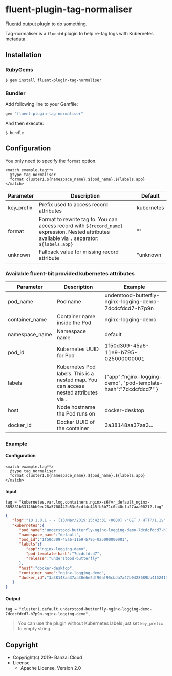 # fluent-plugin-tag-normaliser

[Fluentd](https://fluentd.org/) output plugin to do something.

Tag-normaliser is a `fluentd` plugin to help re-tag logs with Kubernetes metadata. 

## Installation

### RubyGems

```
$ gem install fluent-plugin-tag-normaliser
```

### Bundler

Add following line to your Gemfile:

```ruby
gem "fluent-plugin-tag-normaliser"
```

And then execute:

```
$ bundle
```

## Configuration

You only need to specify the `format` option.

```
<match example.tag**>
  @type tag_normaliser
  format cluster1.${namespace_name}.${pod_name}.${labels.app}
</match>
```

| Parameter | Description | Default |
|-----------|-------------|---------|
| key_prefix | Prefix used to access record attributes | kubernetes |
| format | Format to rewrite tag to. You can access record with `${record_name}` expression. Nested attributes available via `.` separator: `${labels.app}` | "" |
| unknown | Fallback value for missing record attribute | "unknown |

### Available fluent-bit provided kubernetes attributes

| Parameter | Description | Example |
|-----------|-------------|---------|
| pod_name | Pod name | understood-butterfly-nginx-logging-demo-7dcdcfdcd7-h7p9n |
| container_name | Container name inside the Pod | nginx-logging-demo |
| namespace_name | Namespace name | default |
| pod_id | Kubernetes UUID for Pod | 1f50d309-45a6-11e9-b795-025000000001  |
| labels | Kubernetes Pod labels. This is a nested map. You can access nested attributes via `.`  | {"app":"nginx-logging-demo", "pod-template-hash":"7dcdcfdcd7" }  |
| host | Node hostname the Pod runs on | docker-desktop |
| docker_id | Docker UUID of the container | 3a38148aa37aa3... |


### Example

#### Configuration

```
<match example.tag**>
  @type tag_normaliser
  format cluster1.${namespace_name}.${pod_name}.${labels.app}
</match>
```

#### Input

```
tag = "kubernetes.var.log.containers.nginx-s6fvr_default_nginx-889831b33146bb9ec28a5700442b53c6cdf4c445fb5b71c0c48cfa27aaa00212.log"
```

```json
{  
   "log":"10.1.0.1 - - [13/Mar/2019:15:42:31 +0000] \"GET / HTTP/1.1\" 200 612 \"-\" \"kube-probe/1.13\" \"-\"\n",
   "kubernetes":{
      "pod_name":"understood-butterfly-nginx-logging-demo-7dcdcfdcd7-h7p9n",
      "namespace_name":"default",
      "pod_id":"1f50d309-45a6-11e9-b795-025000000001",
      "labels":{  
         "app":"nginx-logging-demo",
         "pod-template-hash":"7dcdcfdcd7",
         "release":"understood-butterfly"
      },
      "host":"docker-desktop",
      "container_name":"nginx-logging-demo",
      "docker_id":"3a38148aa37aa30e6e2df96af95cbda7a47b0428689bb4152413f4be25532fda"
   }
}
```

#### Output

```
tag = "cluster1.default.understood-butterfly-nginx-logging-demo-7dcdcfdcd7-h7p9n.nginx-logging-demo",
```


> You can use the plugin without Kubernetes labels just set `key_prefix` to empty string.

## Copyright

* Copyright(c) 2019- Banzai Cloud
* License
  * Apache License, Version 2.0
